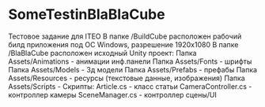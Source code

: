 # SomeTestinBlaBlaCube
 Тестовое задание для ITEO
В папке /BuildCube расположен рабочий билд приложения под ОС Windows, разрешение 1920х1080
В папке /BlaBlaCube расположен исходный Unity проект:
		Папка Assets/Animations - анимации инф.панели
		Папка Assets/Fonts - шрифты
		Папка Assets/Models - 3д модели
		Папка Assets/Prefabs - префабы
		Папка Assets/Resources - ресурсы (текстовые данные, изображения)
		Папка Assets/Scripts - Скрипты:
			Article.cs - класс статьи
			CameraController.cs - контроллер камеры
			SceneManager.cs - контроллер сцены/UI
